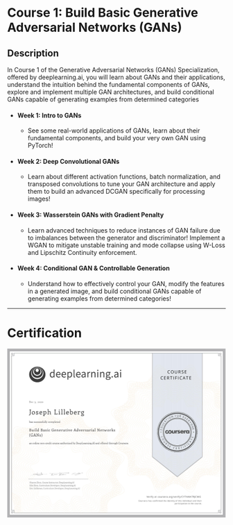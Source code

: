 # Course 1: Build Basic Generative Adversarial Networks (GANs)

## Description
In Course 1 of the Generative Adversarial Networks (GANs) Specialization, offered by deeplearning.ai, you will learn about GANs and their applications, understand the intuition behind the fundamental components of GANs, explore and implement multiple GAN architectures, and build conditional GANs capable of generating examples from determined categories

- #### Week 1: Intro to GANs
	- See some real-world applications of GANs, learn about their fundamental components, and build your very own GAN using PyTorch!
- #### Week 2: Deep Convolutional GANs
	- Learn about different activation functions, batch normalization, and transposed convolutions to tune your GAN architecture and apply them to build an advanced DCGAN specifically for processing images!
- #### Week 3: Wasserstein GANs with Gradient Penalty
	- Learn advanced techniques to reduce instances of GAN failure due to imbalances between the generator and discriminator! Implement a WGAN to mitigate unstable training and mode collapse using W-Loss and Lipschitz Continuity enforcement.
- #### Week 4: Conditional GAN & Controllable Generation
	- Understand how to effectively control your GAN, modify the features in a generated image, and build conditional GANs capable of generating examples from determined categories!

---

# Certification
<p align="center">
  <img src="../Generative Adversarial Networks (GANs) Specialization Images/Courses/GANs_Course_1.jpg" | width=800 />
</p>

